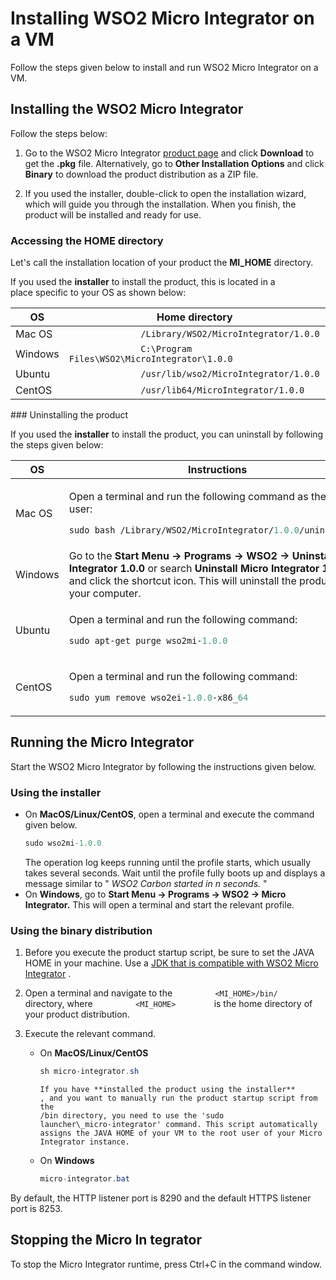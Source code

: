 # Installing WSO2 Micro Integrator on a VM

Follow the steps given below to install and run WSO2 Micro Integrator on
a VM.

## Installing the WSO2 Micro Integrator

Follow the steps below:

1.  Go to the WSO2 Micro Integrator [product page](https://wso2.com/integration/micro-integrator/) and click **Download** to get the **.pkg** file. Alternatively, go to **Other Installation Options** and click **Binary** to download the product distribution as a ZIP file.

2.  If you used the installer, double-click to open the installation
    wizard, which will guide you through the installation. When you
    finish, the product will be installed and ready for use.

### Accessing the HOME directory

Let's call the installation location of your product the
**MI_HOME** directory.

If you used the **installer** to install the product, this is located in
a place specific to your OS as shown below:

<table style="width:100%;">
   <colgroup>
      <col style="width: 9%" />
      <col style="width: 90%" />
   </colgroup>
   <thead>
      <tr class="header">
         <th>OS</th>
         <th>Home directory</th>
      </tr>
   </thead>
   <tbody>
      <tr class="odd">
         <td>Mac OS</td>
         <td><code>              /Library/WSO2/MicroIntegrator/1.0.0             </code></td>
      </tr>
      <tr class="even">
         <td>Windows</td>
         <td><code>              C:\Program Files\WSO2\MicroIntegrator\1.0.0             </code></td>
      </tr>
      <tr class="odd">
         <td>Ubuntu</td>
         <td><code>              /usr/lib/wso2/MicroIntegrator/1.0.0             </code></td>
      </tr>
      <tr class="even">
         <td>CentOS</td>
         <td><code>              /usr/lib64/MicroIntegrator/1.0.0             </code></td>
      </tr>
   </tbody>
</table>
### Uninstalling the product

If you used the **installer** to install the product, you can uninstall
by following the steps given below:

<table>
<thead>
<tr class="header">
<th>OS</th>
<th>Instructions</th>
</tr>
</thead>
<tbody>
<tr class="odd">
<td>Mac OS</td>
<td><div class="content-wrapper">
<p>Open a terminal and run the following command as the root user:</p>
<div class="code panel pdl" style="border-width: 1px;">
<div class="codeContent panelContent pdl">
<div class="sourceCode" id="cb1" data-syntaxhighlighter-params="brush: java; gutter: false; theme: Confluence" data-theme="Confluence" style="brush: java; gutter: false; theme: Confluence"><pre class="sourceCode java"><code class="sourceCode java"><span id="cb1-1"><a href="#cb1-1"></a>sudo bash /Library/WSO2/MicroIntegrator/<span class="fl">1.0.</span><span class="dv">0</span>/uninstall.<span class="fu">sh</span></span></code></pre></div>
</div>
</div>
</div></td>
</tr>
<tr class="even">
<td>Windows</td>
<td>Go to the <strong>Start Menu -&gt; Programs -&gt; WSO2 -&gt; Uninstall Micro Integrator 1.0.0</strong> or search <strong>Uninstall Micro Integrator 1.0.0</strong> and click the shortcut icon. This will uninstall the product from your computer.</td>
</tr>
<tr class="odd">
<td>Ubuntu</td>
<td><div class="content-wrapper">
<p>Open a terminal and run the following command:</p>
<div class="code panel pdl" style="border-width: 1px;">
<div class="codeContent panelContent pdl">
<div class="sourceCode" id="cb2" data-syntaxhighlighter-params="brush: java; gutter: false; theme: Confluence" data-theme="Confluence" style="brush: java; gutter: false; theme: Confluence"><pre class="sourceCode java"><code class="sourceCode java"><span id="cb2-1"><a href="#cb2-1"></a>sudo apt-get purge wso2mi-<span class="fl">1.0.</span><span class="dv">0</span></span></code></pre></div>
</div>
</div>
</div></td>
</tr>
<tr class="even">
<td>CentOS</td>
<td><div class="content-wrapper">
<p>Open a terminal and run the following command:</p>
<div class="code panel pdl" style="border-width: 1px;">
<div class="codeContent panelContent pdl">
<div class="sourceCode" id="cb3" data-syntaxhighlighter-params="brush: java; gutter: false; theme: Confluence" data-theme="Confluence" style="brush: java; gutter: false; theme: Confluence"><pre class="sourceCode java"><code class="sourceCode java"><span id="cb3-1"><a href="#cb3-1"></a>sudo yum remove wso2ei-<span class="fl">1.0.</span><span class="dv">0</span>-x86_<span class="dv">64</span></span></code></pre></div>
</div>
</div>
</div></td>
</tr>
</tbody>
</table>

## Running the Micro Integrator

Start the WSO2 Micro Integrator by following the instructions given
below.

### Using the installer

* On **MacOS/Linux/CentOS**, open a terminal and execute the command given below.
  ``` java
  sudo wso2mi-1.0.0
  ```
  The operation log keeps running until the profile starts, which usually
       takes several seconds. Wait until the profile fully boots up and
       displays a message similar to " *WSO2 Carbon started in n seconds.* "
* On **Windows**, go to **Start Menu -\> Programs -\> WSO2 -\> Micro Integrator.** This
will open a terminal and start the relevant profile.

### Using the binary distribution

1.  Before you execute the product startup script, be sure to set the
    JAVA HOME in your machine. Use a [JDK that is compatible with WSO2
    Micro
    Integrator](https://docs.wso2.com/display/compatibility/Tested+Operating+Systems+and+JDKs)
    .
2.  Open a terminal and navigate to the
    `          <MI_HOME>/bin/         ` directory, where
    `          <MI_HOME>         ` is the home directory of your product
    distribution.
3.  Execute the relevant command.

    * On **MacOS/Linux/CentOS**
      ``` java
      sh micro-integrator.sh
      ```
          If you have **installed the product using the installer**
          , and you want to manually run the product startup script from the
          /bin directory, you need to use the 'sudo
          launcher\_micro-integrator' command. This script automatically
          assigns the JAVA HOME of your VM to the root user of your Micro
          Integrator instance.
    * On **Windows**
      ``` java
      micro-integrator.bat
      ```

By default, the HTTP listener port is 8290 and the default HTTPS
listener port is 8253.

## Stopping the Micro In tegrator

To stop the Micro Integrator runtime, press Ctrl+C in the command
window.